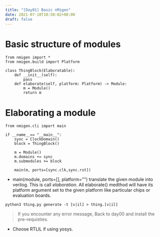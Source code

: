 ```yaml
---
title: "[Day01] Basic nMigen"
date: 2021-07-10T10:50:02+08:00
draft: false
---
```

# Basic structure of modules
```
from nmigen import *
from nmigen.build import Platform

class ThingBlock(Elaboratable):
    def __init__(self):
        pass
    def elaborate(self, platform: Platform) -> Module:
        m = Module()
        return m
```
# Elaborating a module
```
from nmigen.cli import main

if __name__== "__main__":
    sync = ClockDomain()
    block = ThingBlock()

    m = Module()
    m.domains += sync
    m.submodules += block

    main(m, ports=[sync.clk,sync.rst])
```
- main(module, ports=[<ports>], platform="<platform>") translate the given module into verilog. This is call *elaboration*. All elaborate() medthod will have its platform argument set to the given platform like particular chips or evaluation boards.
```
python3 thing.py generate -t [v|il] > thing.[v|il]
```
> If you encounter any error message, Back to day00 and install the pre-requisties.
- Choose RTLIL if using yosys.
